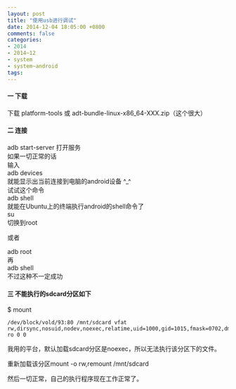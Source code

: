 ```yaml
---
layout: post
title: "使用usb进行调试"
date: 2014-12-04 18:05:00 +0800
comments: false
categories:
- 2014
- 2014~12
- system
- system~android
tags:
---
```

#### 一 下载
下载 platform-tools 或 adt-bundle-linux-x86_64-XXX.zip（这个很大）  

#### 二 连接
adb start-server 打开服务  
如果一切正常的话  
输入  
adb devices  
就能显示出当前连接到电脑的android设备 ^_^  
试试这个命令  
adb shell  
就能在Ubuntu上的终端执行android的shell命令了  
su  
切换到root

或者

adb root  
再  
adb shell  
不过这种不一定成功

#### 三 不能执行的sdcard分区如下
$ mount  
```
/dev/block/vold/93:80 /mnt/sdcard vfat rw,dirsync,nosuid,nodev,noexec,relatime,uid=1000,gid=1015,fmask=0702,dmask=0702,allow_utime=0020,codepage=cp437,iocharset=ascii,shortname=mixed,utf8,errors=remount-ro 0 0
```

我用的平台，默认加载sdcard分区是noexec，所以无法执行该分区下的文件。

重新加载该分区mount -o rw,remount /mnt/sdcard

然后一切正常，自己的执行程序现在工作正常了。

